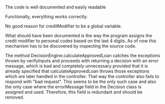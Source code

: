 The code is well documented and easily readable

Functionally, everything works correctly.

No good reason for creditModifier to be a global variable.

What should have been documented is the way the program assigns the credit modifier to
personal codes based on the last 4 digits. As of now this mechanism has to be discovered
by inspecting the source code.

The method DecisionEngine.calculateApprovedLoan catches the exceptions thrown by verifyInputs
and proceeds with returning a decision with an error message, which is bad and completely
unnecessary provided that it is already specified that calculateApprovedLoan throws those
exceptions which are later handled in the controller. That way the controller also fails to
respond with "bad request". This seems to be the only such case and also the only case where
the errorMessage field in the Decision class is assigned and used. Therefore, this field
is redundant and should be removed.